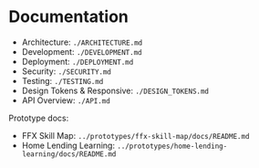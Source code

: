 # Documentation

- Architecture: `./ARCHITECTURE.md`
- Development: `./DEVELOPMENT.md`
- Deployment: `./DEPLOYMENT.md`
- Security: `./SECURITY.md`
- Testing: `./TESTING.md`
- Design Tokens & Responsive: `./DESIGN_TOKENS.md`
- API Overview: `./API.md`

Prototype docs:
- FFX Skill Map: `../prototypes/ffx-skill-map/docs/README.md`
- Home Lending Learning: `../prototypes/home-lending-learning/docs/README.md`
